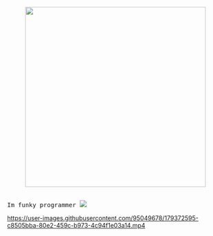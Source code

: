 <p align="center">
<a href="https://github.com/malice-cli/"><img src="https://github-readme-stats.vercel.app/api?username=malice-cli" width=420px></a>
</br>
</br>
<pre>Im funky programmer <img src="https://cdn.jsdelivr.net/gh/devicons/devicon/icons/lua/lua-original-wordmark.svg" /> </pre>
  
 
https://user-images.githubusercontent.com/95049678/179372595-c8505bba-80e2-459c-b973-4c94f1e03a14.mp4

